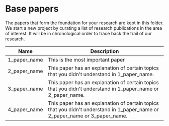 # Base papers
The papers that form the foundation for your research are kept in this folder.  We start a new project by curating a list of research publications in the area of interest. It will be in chronological order to trace back the trail of our research.

|Name| Description                                                  |
| ------------ | ------------------------------------------------------------ |
|1_paper_name|This is the most important paper|
| 2_paper_name |This paper has an explanation of certain topics that you didn't understand in 1_paper_name.|
| 3_paper_name |This paper has an explanation of certain topics that you didn't understand in 1_paper_name or 2_paper_name.|
| 4_paper_name |This paper has an explanation of certain topics that you didn't understand in 1_paper_name or 2_paper_name or 3_paper_name. |

